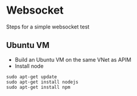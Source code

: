 # Websocket
Steps for a simple websocket test 
<!--- insert websocket doc page --> 

## Ubuntu VM
- Build an Ubuntu VM on the same VNet as APIM
- Install node 

```
sudo apt-get update
sudo apt-get install nodejs
sudo apt-get install npm
```
